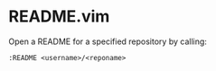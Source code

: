 # README.vim

Open a README for a specified repository by calling:

```
:README <username>/<reponame>
```
